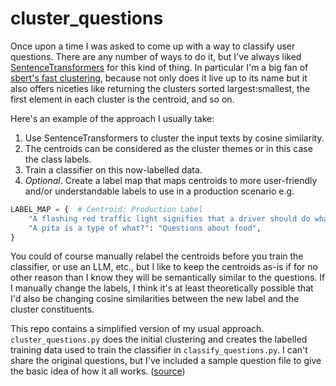 # cluster_questions

Once upon a time I was asked to come up with a way to classify user questions. There are any number of ways to do it, but I've always liked [SentenceTransformers](https://sbert.net/index.html) for this kind of thing.  In particular I'm a big fan of [sbert's fast clustering](https://github.com/UKPLab/sentence-transformers/blob/master/examples/applications/clustering/fast_clustering.py), because not only does it live up to its name but it also offers niceties like returning the clusters sorted largest:smallest, the first element in each cluster is the centroid, and so on.

Here's an example of the approach I usually take:

1. Use SentenceTransformers to cluster the input texts by cosine similarity.
2. The centroids can be considered as the cluster themes or in this case the class labels.
3. Train a classifier on this now-labelled data.
4. _Optional_. Create a label map that maps centroids to more user-friendly and/or understandable labels to use in a production scenario e.g.

```python
LABEL_MAP = {  # Centroid: Production Label
    "A flashing red traffic light signifies that a driver should do what?": "Questions from a driver's test",
    "A pita is a type of what?": "Questions about food",
}
```

You could of course manually relabel the centroids before you train the classifier, or use an LLM, etc., but I like to keep the centroids as-is if for no other reason than I know they will be semantically similar to the questions. If I manually change the labels, I think it's at least theoretically possible that I'd also be changing cosine similarities between the new label and the cluster constituents.

This repo contains a simplified version of my usual approach.  `cluster_questions.py` does the initial clustering and creates the labelled training data used to train the classifier in `classify_questions.py`.  I can't share the original questions, but I've included a sample question file to give the basic idea of how it all works. ([source](https://gist.github.com/cmota/f7919cd962a061126effb2d7118bec72))